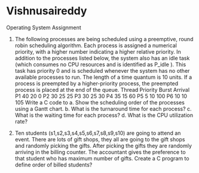 # Vishnusaireddy
Operating System Assignment


1. The following processes are being scheduled using a preemptive, round robin scheduling
algorithm. Each process is assigned a numerical priority, with a higher number indicating
a higher relative priority. In addition to the processes listed below, the system also has an
idle task (which consumes no CPU resources and is identified as P_idle ). This task has
priority 0 and is scheduled whenever the system has no other available processes to run.
The length of a time quantum is 10 units. If a process is preempted by a higher-priority
process, the preempted process is placed at the end of the queue.
Thread Priority Burst Arrival
P1 40 20 0
P2 30 25 25
P3 30 25 30
P4 35 15 60
P5 5 10 100
P6 10 10 105
Write a C code to
a. Show the scheduling order of the processes using a Gantt chart.
b. What is the turnaround time for each process?
c. What is the waiting time for each process?
d. What is the CPU utilization rate?

2. Ten students (s1,s2,s3,s4,s5,s6,s7,s8,s9,s10) are going to attend an event. There are lots
of gift shops, they all are going to the gift shops and randomly picking the gifts. After
picking the gifts they are randomly arriving in the billing counter. The accountant gives
the preference to that student who has maximum number of gifts. Create a C program to
define order of billed students?
